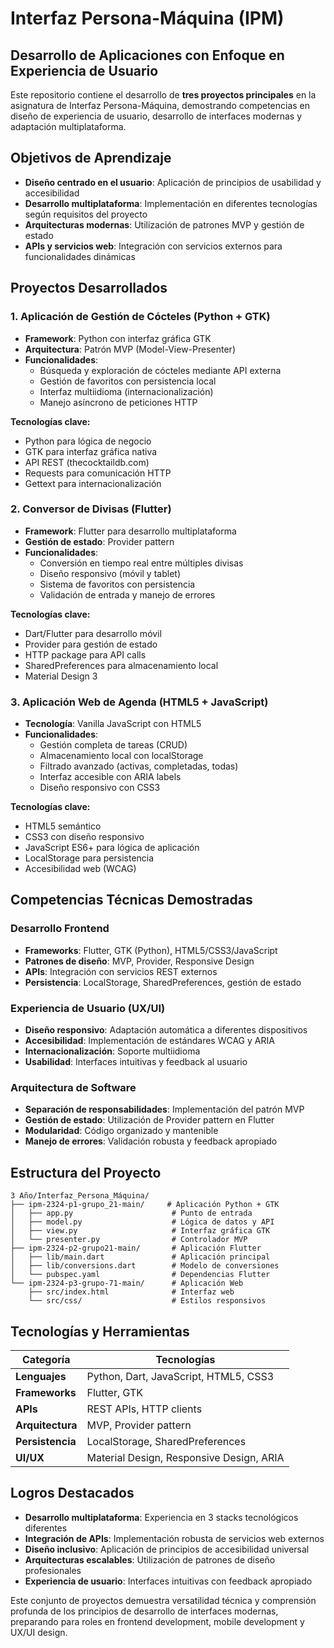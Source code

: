 # Interfaz Persona-Máquina (IPM)
## Desarrollo de Aplicaciones con Enfoque en Experiencia de Usuario

Este repositorio contiene el desarrollo de **tres proyectos principales** en la asignatura de Interfaz Persona-Máquina, demostrando competencias en diseño de experiencia de usuario, desarrollo de interfaces modernas y adaptación multiplataforma.

## Objetivos de Aprendizaje

- **Diseño centrado en el usuario**: Aplicación de principios de usabilidad y accesibilidad
- **Desarrollo multiplataforma**: Implementación en diferentes tecnologías según requisitos del proyecto
- **Arquitecturas modernas**: Utilización de patrones MVP y gestión de estado
- **APIs y servicios web**: Integración con servicios externos para funcionalidades dinámicas

## Proyectos Desarrollados

### 1. Aplicación de Gestión de Cócteles (Python + GTK)
- **Framework**: Python con interfaz gráfica GTK
- **Arquitectura**: Patrón MVP (Model-View-Presenter)
- **Funcionalidades**:
  - Búsqueda y exploración de cócteles mediante API externa
  - Gestión de favoritos con persistencia local
  - Interfaz multiidioma (internacionalización)
  - Manejo asíncrono de peticiones HTTP

**Tecnologías clave:**
- Python para lógica de negocio
- GTK para interfaz gráfica nativa
- API REST (thecocktaildb.com)
- Requests para comunicación HTTP
- Gettext para internacionalización

### 2. Conversor de Divisas (Flutter)
- **Framework**: Flutter para desarrollo multiplataforma
- **Gestión de estado**: Provider pattern
- **Funcionalidades**:
  - Conversión en tiempo real entre múltiples divisas
  - Diseño responsivo (móvil y tablet)
  - Sistema de favoritos con persistencia
  - Validación de entrada y manejo de errores

**Tecnologías clave:**
- Dart/Flutter para desarrollo móvil
- Provider para gestión de estado
- HTTP package para API calls
- SharedPreferences para almacenamiento local
- Material Design 3

### 3. Aplicación Web de Agenda (HTML5 + JavaScript)
- **Tecnología**: Vanilla JavaScript con HTML5
- **Funcionalidades**:
  - Gestión completa de tareas (CRUD)
  - Almacenamiento local con localStorage
  - Filtrado avanzado (activas, completadas, todas)
  - Interfaz accesible con ARIA labels
  - Diseño responsivo con CSS3

**Tecnologías clave:**
- HTML5 semántico
- CSS3 con diseño responsivo
- JavaScript ES6+ para lógica de aplicación
- LocalStorage para persistencia
- Accesibilidad web (WCAG)

##  Competencias Técnicas Demostradas

### Desarrollo Frontend
- **Frameworks**: Flutter, GTK (Python), HTML5/CSS3/JavaScript
- **Patrones de diseño**: MVP, Provider, Responsive Design
- **APIs**: Integración con servicios REST externos
- **Persistencia**: LocalStorage, SharedPreferences, gestión de estado

### Experiencia de Usuario (UX/UI)
- **Diseño responsivo**: Adaptación automática a diferentes dispositivos
- **Accesibilidad**: Implementación de estándares WCAG y ARIA
- **Internacionalización**: Soporte multiidioma
- **Usabilidad**: Interfaces intuitivas y feedback al usuario

### Arquitectura de Software
- **Separación de responsabilidades**: Implementación del patrón MVP
- **Gestión de estado**: Utilización de Provider pattern en Flutter
- **Modularidad**: Código organizado y mantenible
- **Manejo de errores**: Validación robusta y feedback apropiado

## Estructura del Proyecto

```
3 Año/Interfaz_Persona_Máquina/
├── ipm-2324-p1-grupo_21-main/     # Aplicación Python + GTK
│   ├── app.py                      # Punto de entrada
│   ├── model.py                    # Lógica de datos y API
│   ├── view.py                     # Interfaz gráfica GTK
│   └── presenter.py                # Controlador MVP
├── ipm-2324-p2-grupo21-main/       # Aplicación Flutter
│   ├── lib/main.dart               # Aplicación principal
│   ├── lib/conversions.dart        # Modelo de conversiones
│   └── pubspec.yaml                # Dependencias Flutter
└── ipm-2324-p3-grupo-71-main/      # Aplicación Web
    ├── src/index.html              # Interfaz web
    └── src/css/                    # Estilos responsivos
```

## Tecnologías y Herramientas

| Categoría | Tecnologías |
|-----------|-------------|
| **Lenguajes** | Python, Dart, JavaScript, HTML5, CSS3 |
| **Frameworks** | Flutter, GTK |
| **APIs** | REST APIs, HTTP clients |
| **Arquitectura** | MVP, Provider pattern |
| **Persistencia** | LocalStorage, SharedPreferences |
| **UI/UX** | Material Design, Responsive Design, ARIA |

## Logros Destacados

- **Desarrollo multiplataforma**: Experiencia en 3 stacks tecnológicos diferentes
- **Integración de APIs**: Implementación robusta de servicios web externos
- **Diseño inclusivo**: Aplicación de principios de accesibilidad universal
- **Arquitecturas escalables**: Utilización de patrones de diseño profesionales
- **Experiencia de usuario**: Interfaces intuitivas con feedback apropiado

Este conjunto de proyectos demuestra versatilidad técnica y comprensión profunda de los principios de desarrollo de interfaces modernas, preparando para roles en frontend development, mobile development y UX/UI design.
